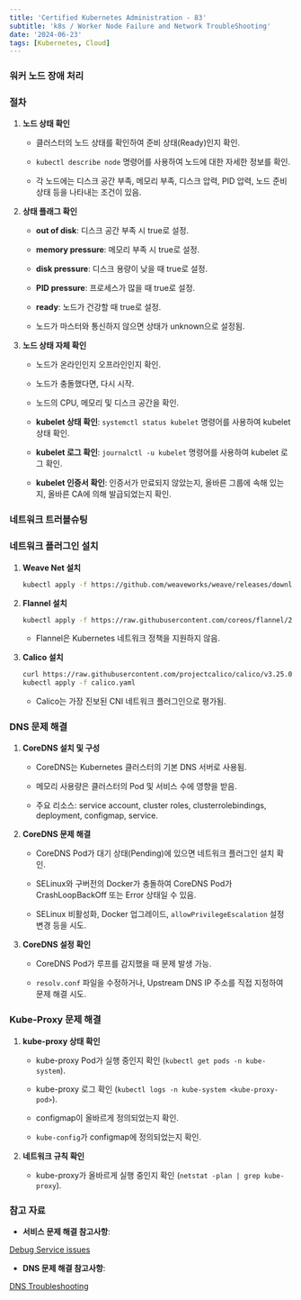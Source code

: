 ```yaml
--- 
title: 'Certified Kubernetes Administration - 83'
subtitle: 'k8s / Worker Node Failure and Network TroubleShooting'
date: '2024-06-23'
tags: [Kubernetes, Cloud]
---
```


### 워커 노드 장애 처리

### 절차
1. **노드 상태 확인**
   
   - 클러스터의 노드 상태를 확인하여 준비 상태(Ready)인지 확인.
   
   - `kubectl describe node` 명령어를 사용하여 노드에 대한 자세한 정보를 확인.
   
   - 각 노드에는 디스크 공간 부족, 메모리 부족, 디스크 압력, PID 압력, 노드 준비 상태 등을 나타내는 조건이 있음.

2. **상태 플래그 확인**
   
   - **out of disk**: 디스크 공간 부족 시 true로 설정.
   
   - **memory pressure**: 메모리 부족 시 true로 설정.
   
   - **disk pressure**: 디스크 용량이 낮을 때 true로 설정.
   
   - **PID pressure**: 프로세스가 많을 때 true로 설정.
   
   - **ready**: 노드가 건강할 때 true로 설정.
   
   - 노드가 마스터와 통신하지 않으면 상태가 unknown으로 설정됨.

3. **노드 상태 자체 확인**
   
   - 노드가 온라인인지 오프라인인지 확인.
   
   - 노드가 충돌했다면, 다시 시작.
   
   - 노드의 CPU, 메모리 및 디스크 공간을 확인.
   
   - **kubelet 상태 확인**: `systemctl status kubelet` 명령어를 사용하여 kubelet 상태 확인.
   
   - **kubelet 로그 확인**: `journalctl -u kubelet` 명령어를 사용하여 kubelet 로그 확인.
   
   - **kubelet 인증서 확인**: 인증서가 만료되지 않았는지, 올바른 그룹에 속해 있는지, 올바른 CA에 의해 발급되었는지 확인.

### 네트워크 트러블슈팅

### 네트워크 플러그인 설치
1. **Weave Net 설치**
   ```sh
   kubectl apply -f https://github.com/weaveworks/weave/releases/download/v2.8.1/weave-daemonset-k8s.yaml
   ```

2. **Flannel 설치**
   ```sh
   kubectl apply -f https://raw.githubusercontent.com/coreos/flannel/2140ac876ef134e0ed5af15c65e414cf26827915/Documentation/kube-flannel.yml
   ```
   
   - Flannel은 Kubernetes 네트워크 정책을 지원하지 않음.

3. **Calico 설치**
   ```sh
   curl https://raw.githubusercontent.com/projectcalico/calico/v3.25.0/manifests/calico.yaml -O
   kubectl apply -f calico.yaml
   ```
   
   - Calico는 가장 진보된 CNI 네트워크 플러그인으로 평가됨.

### DNS 문제 해결

1. **CoreDNS 설치 및 구성**
   
   - CoreDNS는 Kubernetes 클러스터의 기본 DNS 서버로 사용됨.
   
   - 메모리 사용량은 클러스터의 Pod 및 서비스 수에 영향을 받음.
   
   - 주요 리소스: service account, cluster roles, clusterrolebindings, deployment, configmap, service.

2. **CoreDNS 문제 해결**
   
   - CoreDNS Pod가 대기 상태(Pending)에 있으면 네트워크 플러그인 설치 확인.
   
   - SELinux와 구버전의 Docker가 충돌하여 CoreDNS Pod가 CrashLoopBackOff 또는 Error 상태일 수 있음.
   
   - SELinux 비활성화, Docker 업그레이드, `allowPrivilegeEscalation` 설정 변경 등을 시도.

3. **CoreDNS 설정 확인**
   
   - CoreDNS Pod가 루프를 감지했을 때 문제 발생 가능.
   
   - `resolv.conf` 파일을 수정하거나, Upstream DNS IP 주소를 직접 지정하여 문제 해결 시도.

### Kube-Proxy 문제 해결

1. **kube-proxy 상태 확인**
   
   - kube-proxy Pod가 실행 중인지 확인 (`kubectl get pods -n kube-system`).
   
   - kube-proxy 로그 확인 (`kubectl logs -n kube-system <kube-proxy-pod>`).
   
   - configmap이 올바르게 정의되었는지 확인.
   
   - `kube-config`가 configmap에 정의되었는지 확인.

2. **네트워크 규칙 확인**
   
   - kube-proxy가 올바르게 실행 중인지 확인 (`netstat -plan | grep kube-proxy`).

### 참고 자료

- **서비스 문제 해결 참고사항**: 

<span class='blogLink'>[Debug Service issues](https://kubernetes.io/docs/tasks/debug-application-cluster/debug-service/)</span>


- **DNS 문제 해결 참고사항**: 

<span class='blogLink'>[DNS Troubleshooting](https://kubernetes.io/docs/tasks/administer-cluster/dns-debugging-resolution/)</span>